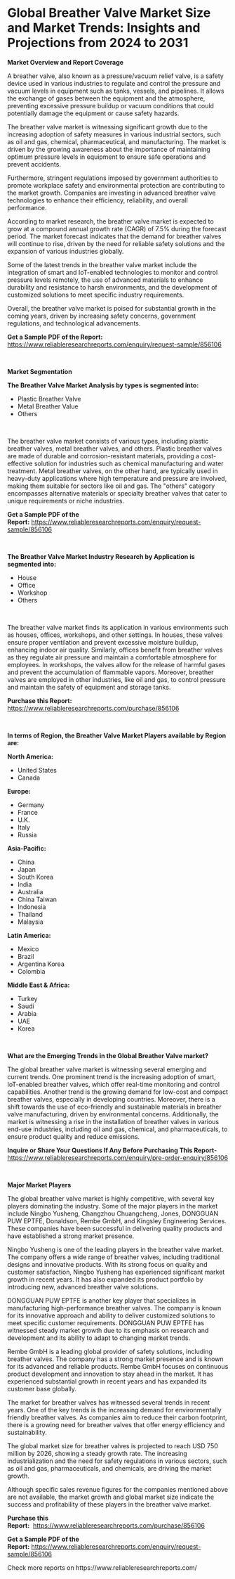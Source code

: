<p><h1>Global Breather Valve Market Size and Market Trends: Insights and Projections from 2024 to 2031</h1></p><p><strong>Market Overview and Report Coverage</strong></p>
<p><p>A breather valve, also known as a pressure/vacuum relief valve, is a safety device used in various industries to regulate and control the pressure and vacuum levels in equipment such as tanks, vessels, and pipelines. It allows the exchange of gases between the equipment and the atmosphere, preventing excessive pressure buildup or vacuum conditions that could potentially damage the equipment or cause safety hazards.</p><p>The breather valve market is witnessing significant growth due to the increasing adoption of safety measures in various industrial sectors, such as oil and gas, chemical, pharmaceutical, and manufacturing. The market is driven by the growing awareness about the importance of maintaining optimum pressure levels in equipment to ensure safe operations and prevent accidents.</p><p>Furthermore, stringent regulations imposed by government authorities to promote workplace safety and environmental protection are contributing to the market growth. Companies are investing in advanced breather valve technologies to enhance their efficiency, reliability, and overall performance.</p><p>According to market research, the breather valve market is expected to grow at a compound annual growth rate (CAGR) of 7.5% during the forecast period. The market forecast indicates that the demand for breather valves will continue to rise, driven by the need for reliable safety solutions and the expansion of various industries globally.</p><p>Some of the latest trends in the breather valve market include the integration of smart and IoT-enabled technologies to monitor and control pressure levels remotely, the use of advanced materials to enhance durability and resistance to harsh environments, and the development of customized solutions to meet specific industry requirements.</p><p>Overall, the breather valve market is poised for substantial growth in the coming years, driven by increasing safety concerns, government regulations, and technological advancements.</p></p>
<p><strong>Get a Sample PDF of the Report:</strong> <a href="https://www.reliableresearchreports.com/enquiry/request-sample/856106">https://www.reliableresearchreports.com/enquiry/request-sample/856106</a></p>
<p>&nbsp;</p>
<p><strong>Market Segmentation</strong></p>
<p><strong>The Breather Valve Market Analysis by types is segmented into:</strong></p>
<p><ul><li>Plastic Breather Valve</li><li>Metal Breather Value</li><li>Others</li></ul></p>
<p>&nbsp;</p>
<p><p>The breather valve market consists of various types, including plastic breather valves, metal breather valves, and others. Plastic breather valves are made of durable and corrosion-resistant materials, providing a cost-effective solution for industries such as chemical manufacturing and water treatment. Metal breather valves, on the other hand, are typically used in heavy-duty applications where high temperature and pressure are involved, making them suitable for sectors like oil and gas. The "others" category encompasses alternative materials or specialty breather valves that cater to unique requirements or niche industries.</p></p>
<p><strong>Get a Sample PDF of the Report:</strong>&nbsp;<a href="https://www.reliableresearchreports.com/enquiry/request-sample/856106">https://www.reliableresearchreports.com/enquiry/request-sample/856106</a></p>
<p>&nbsp;</p>
<p><strong>The Breather Valve Market Industry Research by Application is segmented into:</strong></p>
<p><ul><li>House</li><li>Office</li><li>Workshop</li><li>Others</li></ul></p>
<p>&nbsp;</p>
<p><p>The breather valve market finds its application in various environments such as houses, offices, workshops, and other settings. In houses, these valves ensure proper ventilation and prevent excessive moisture buildup, enhancing indoor air quality. Similarly, offices benefit from breather valves as they regulate air pressure and maintain a comfortable atmosphere for employees. In workshops, the valves allow for the release of harmful gases and prevent the accumulation of flammable vapors. Moreover, breather valves are employed in other industries, like oil and gas, to control pressure and maintain the safety of equipment and storage tanks.</p></p>
<p><strong>Purchase this Report:</strong>&nbsp; <a href="https://www.reliableresearchreports.com/purchase/856106">https://www.reliableresearchreports.com/purchase/856106</a></p>
<p>&nbsp;</p>
<p><strong>In terms of Region, the Breather Valve Market Players available by Region are:</strong></p>
<p>
    <p> <strong> North America: </strong>
        <ul>
            <li>United States</li>
            <li>Canada</li>
        </ul>
        </p> 
    <p> <strong> Europe: </strong>
        <ul>
            <li>Germany</li>
            <li>France</li>
            <li>U.K.</li>
            <li>Italy</li>
            <li>Russia</li>
        </ul>
        </p> 
    <p> <strong> Asia-Pacific: </strong>
        <ul>
            <li>China</li>
            <li>Japan</li>
            <li>South Korea</li>
            <li>India</li>
            <li>Australia</li>
            <li>China Taiwan</li>
            <li>Indonesia</li>
            <li>Thailand</li>
            <li>Malaysia</li>
        </ul>
        </p> 
    <p> <strong> Latin America: </strong>
        <ul>
            <li>Mexico</li>
            <li>Brazil</li>
            <li>Argentina Korea</li>
            <li>Colombia</li>
        </ul>
        </p> 
    <p> <strong> Middle East & Africa: </strong>
        <ul>
            <li>Turkey</li>
            <li>Saudi</li>
            <li>Arabia</li>
            <li>UAE</li>
            <li>Korea</li>
        </ul>
    </p>
    </p>
<p>&nbsp;</p>
<p><strong>What are the Emerging Trends in the Global Breather Valve market?</strong></p>
<p><p>The global breather valve market is witnessing several emerging and current trends. One prominent trend is the increasing adoption of smart, IoT-enabled breather valves, which offer real-time monitoring and control capabilities. Another trend is the growing demand for low-cost and compact breather valves, especially in developing countries. Moreover, there is a shift towards the use of eco-friendly and sustainable materials in breather valve manufacturing, driven by environmental concerns. Additionally, the market is witnessing a rise in the installation of breather valves in various end-use industries, including oil and gas, chemical, and pharmaceuticals, to ensure product quality and reduce emissions.</p></p>
<p><strong>Inquire or Share Your Questions If Any Before Purchasing This Report</strong>- <a href="https://www.reliableresearchreports.com/enquiry/pre-order-enquiry/856106">https://www.reliableresearchreports.com/enquiry/pre-order-enquiry/856106</a></p>
<p>&nbsp;</p>
<p><strong>Major Market Players</strong></p>
<p><p>The global breather valve market is highly competitive, with several key players dominating the industry. Some of the major players in the market include Ningbo Yusheng, Changzhou Chuangcheng, Jones, DONGGUAN PUW EPTFE, Donaldson, Rembe GmbH, and Kingsley Engineering Services. These companies have been successful in delivering quality products and have established a strong market presence.</p><p>Ningbo Yusheng is one of the leading players in the breather valve market. The company offers a wide range of breather valves, including traditional designs and innovative products. With its strong focus on quality and customer satisfaction, Ningbo Yusheng has experienced significant market growth in recent years. It has also expanded its product portfolio by introducing new, advanced breather valve solutions.</p><p>DONGGUAN PUW EPTFE is another key player that specializes in manufacturing high-performance breather valves. The company is known for its innovative approach and ability to deliver customized solutions to meet specific customer requirements. DONGGUAN PUW EPTFE has witnessed steady market growth due to its emphasis on research and development and its ability to adapt to changing market trends.</p><p>Rembe GmbH is a leading global provider of safety solutions, including breather valves. The company has a strong market presence and is known for its advanced and reliable products. Rembe GmbH focuses on continuous product development and innovation to stay ahead in the market. It has experienced substantial growth in recent years and has expanded its customer base globally.</p><p>The market for breather valves has witnessed several trends in recent years. One of the key trends is the increasing demand for environmentally friendly breather valves. As companies aim to reduce their carbon footprint, there is a growing need for breather valves that offer energy efficiency and sustainability.</p><p>The global market size for breather valves is projected to reach USD 750 million by 2026, showing a steady growth rate. The increasing industrialization and the need for safety regulations in various sectors, such as oil and gas, pharmaceuticals, and chemicals, are driving the market growth.</p><p>Although specific sales revenue figures for the companies mentioned above are not available, the market growth and global market size indicate the success and profitability of these players in the breather valve market.</p></p>
<p><strong>Purchase this Report:</strong>&nbsp;&nbsp;<a href="https://www.reliableresearchreports.com/purchase/856106">https://www.reliableresearchreports.com/purchase/856106</a></p>
<p></p>
<p><strong>Get a Sample PDF of the Report:</strong>&nbsp;<a href="https://www.reliableresearchreports.com/enquiry/request-sample/856106">https://www.reliableresearchreports.com/enquiry/request-sample/856106</a></p>
<p>Check more reports on https://www.reliableresearchreports.com/</p>